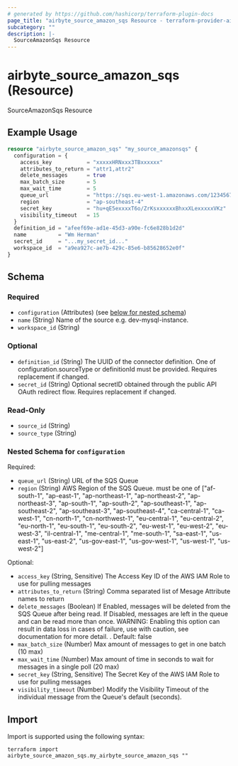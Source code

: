 ```yaml
---
# generated by https://github.com/hashicorp/terraform-plugin-docs
page_title: "airbyte_source_amazon_sqs Resource - terraform-provider-airbyte"
subcategory: ""
description: |-
  SourceAmazonSqs Resource
---
```


# airbyte_source_amazon_sqs (Resource)

SourceAmazonSqs Resource

## Example Usage

```terraform
resource "airbyte_source_amazon_sqs" "my_source_amazonsqs" {
  configuration = {
    access_key           = "xxxxxHRNxxx3TBxxxxxx"
    attributes_to_return = "attr1,attr2"
    delete_messages      = true
    max_batch_size       = 5
    max_wait_time        = 5
    queue_url            = "https://sqs.eu-west-1.amazonaws.com/1234567890/my-example-queue"
    region               = "ap-southeast-4"
    secret_key           = "hu+qE5exxxxT6o/ZrKsxxxxxxBhxxXLexxxxxVKz"
    visibility_timeout   = 15
  }
  definition_id = "afeef69e-ad1e-45d3-a90e-fc6e828b1d2d"
  name          = "Wm Herman"
  secret_id     = "...my_secret_id..."
  workspace_id  = "a9ea927c-ae7b-429c-85e6-b85628652e0f"
}
```

<!-- schema generated by tfplugindocs -->
## Schema

### Required

- `configuration` (Attributes) (see [below for nested schema](#nestedatt--configuration))
- `name` (String) Name of the source e.g. dev-mysql-instance.
- `workspace_id` (String)

### Optional

- `definition_id` (String) The UUID of the connector definition. One of configuration.sourceType or definitionId must be provided. Requires replacement if changed.
- `secret_id` (String) Optional secretID obtained through the public API OAuth redirect flow. Requires replacement if changed.

### Read-Only

- `source_id` (String)
- `source_type` (String)

<a id="nestedatt--configuration"></a>
### Nested Schema for `configuration`

Required:

- `queue_url` (String) URL of the SQS Queue
- `region` (String) AWS Region of the SQS Queue. must be one of ["af-south-1", "ap-east-1", "ap-northeast-1", "ap-northeast-2", "ap-northeast-3", "ap-south-1", "ap-south-2", "ap-southeast-1", "ap-southeast-2", "ap-southeast-3", "ap-southeast-4", "ca-central-1", "ca-west-1", "cn-north-1", "cn-northwest-1", "eu-central-1", "eu-central-2", "eu-north-1", "eu-south-1", "eu-south-2", "eu-west-1", "eu-west-2", "eu-west-3", "il-central-1", "me-central-1", "me-south-1", "sa-east-1", "us-east-1", "us-east-2", "us-gov-east-1", "us-gov-west-1", "us-west-1", "us-west-2"]

Optional:

- `access_key` (String, Sensitive) The Access Key ID of the AWS IAM Role to use for pulling messages
- `attributes_to_return` (String) Comma separated list of Mesage Attribute names to return
- `delete_messages` (Boolean) If Enabled, messages will be deleted from the SQS Queue after being read. If Disabled, messages are left in the queue and can be read more than once. WARNING: Enabling this option can result in data loss in cases of failure, use with caution, see documentation for more detail. . Default: false
- `max_batch_size` (Number) Max amount of messages to get in one batch (10 max)
- `max_wait_time` (Number) Max amount of time in seconds to wait for messages in a single poll (20 max)
- `secret_key` (String, Sensitive) The Secret Key of the AWS IAM Role to use for pulling messages
- `visibility_timeout` (Number) Modify the Visibility Timeout of the individual message from the Queue's default (seconds).

## Import

Import is supported using the following syntax:

```shell
terraform import airbyte_source_amazon_sqs.my_airbyte_source_amazon_sqs ""
```

